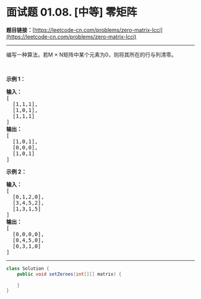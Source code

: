 # 面试题 01.08. [中等] 零矩阵

**题目链接：**[https://leetcode-cn.com/problems/zero-matrix-lcci](https://leetcode-cn.com/problems/zero-matrix-lcci)

---

<div class="content__1Y2H">
 <div class="notranslate">
  <p>编写一种算法，若M × N矩阵中某个元素为0，则将其所在的行与列清零。</p> 
  <p>&nbsp;</p> 
  <p><strong>示例 1：</strong></p> 
  <pre class="language-text"><strong>输入：</strong>
[
  [1,1,1],
  [1,0,1],
  [1,1,1]
]
<strong>输出：</strong>
[
  [1,0,1],
  [0,0,0],
  [1,0,1]
]
</pre> 
  <p><strong>示例 2：</strong></p> 
  <pre class="language-text"><strong>输入：</strong>
[
  [0,1,2,0],
  [3,4,5,2],
  [1,3,1,5]
]
<strong>输出：</strong>
[
  [0,0,0,0],
  [0,4,5,0],
  [0,3,1,0]
]
</pre> 
 </div>
</div>

---

```java
class Solution {
    public void setZeroes(int[][] matrix) {
        
    }
}
```